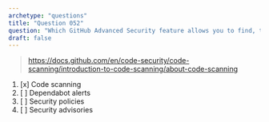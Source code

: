 ```yaml
---
archetype: "questions"
title: "Question 052"
question: "Which GitHub Advanced Security feature allows you to find, triage, and prioritize fixes for new and existing problems in your code?"
draft: false
---
```



> https://docs.github.com/en/code-security/code-scanning/introduction-to-code-scanning/about-code-scanning
1. [x] Code scanning
1. [ ] Dependabot alerts
1. [ ] Security policies
1. [ ] Security advisories
